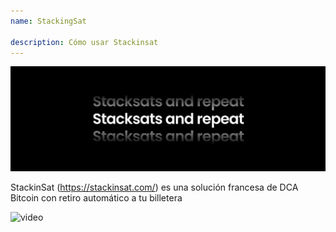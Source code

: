 ```yaml
---
name: StackingSat

description: Cómo usar Stackinsat
---
```


![cover](assets/cover.jpeg)

StackinSat (https://stackinsat.com/) es una solución francesa de DCA Bitcoin con retiro automático a tu billetera

![video](https://www.youtube.com/watch?v=mpT3kJDfRVw)
